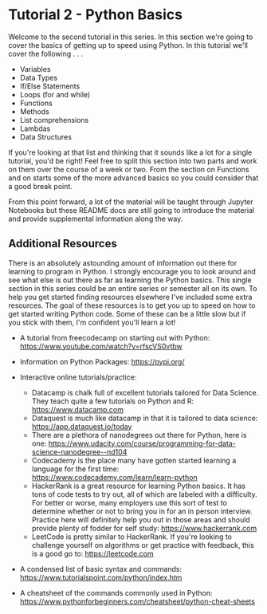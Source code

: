 # Tutorial 2 - Python Basics
Welcome to the second tutorial in this series. In this section we're going to cover the basics of getting up to speed using Python. In this tutorial we'll cover the following . . . 
 - Variables
 - Data Types
 - If/Else Statements
 - Loops (for and while)
 - Functions
 - Methods
 - List comprehensions
 - Lambdas
 - Data Structures

 If you're looking at that list and thinking that it sounds like a lot for a single tutorial, you'd be right! Feel free to split this section into two parts and work on them over the course of a week or two. From the section on Functions and on starts some of the more advanced basics so you could consider that a good break point.

 From this point forward, a lot of the material will be taught through Jupyter Notebooks but these README docs are still going to introduce the material and provide supplemental information along the way.

## Additional Resources
There is an absolutely astounding amount of information out there for learning to program in Python. I strongly encourage you to look around and see what else is out there as far as learning the Python basics. This single section in this series could be an entire series or semester all on its own. To help you get started finding resources elsewhere I've included some extra resources. The goal of these resources is to get you up to speed on how to get started writing Python code. Some of these can be a little slow but if you stick with them, I'm confident you'll learn a lot!

- A tutorial from freecodecamp on starting out with Python: https://www.youtube.com/watch?v=rfscVS0vtbw

- Information on Python Packages: https://pypi.org/

- Interactive online tutorials/practice:

    - Datacamp is chalk full of excellent tutorials tailored for Data Science. They teach quite a few tutorials on Python and R: https://www.datacamp.com
    - Dataquest is much like datacamp in that it is tailored to data science: https://app.dataquest.io/today
    - There are a plethora of nanodegrees out there for Python, here is one: https://www.udacity.com/course/programming-for-data-science-nanodegree--nd104
    - Codecademy is the place many have gotten started learning a language for the first time: https://www.codecademy.com/learn/learn-python
    - HackerRank is a great resource for learning Python basics. It has tons of code tests to try out, all of which are labeled with a difficulty. For better or worse, many employers use this sort of test to determine whether or not to bring you in for an in person interview. Practice here will definitely help you out in those areas and should provide plenty of fodder for self study: https://www.hackerrank.com
    - LeetCode is pretty similar to HackerRank. If you're looking to challenge yourself on algorithms or get practice with feedback, this is a good go to: https://leetcode.com

- A condensed list of basic syntax and commands: https://www.tutorialspoint.com/python/index.htm

- A cheatsheet of the commands commonly used in Python: https://www.pythonforbeginners.com/cheatsheet/python-cheat-sheets